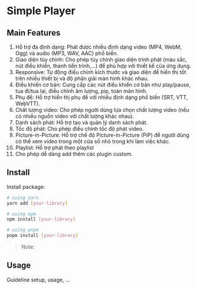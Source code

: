 # Simple Player

## Main Features

1. Hỗ trợ đa định dạng: Phát được nhiều định dạng video (MP4, WebM, Ogg) và audio (MP3, WAV, AAC) phổ biến.
2. Giao diện tùy chỉnh: Cho phép tùy chỉnh giao diện trình phát (màu sắc, nút điều khiển, thanh tiến trình,...) để phù hợp với thiết kế của ứng dụng.
3. Responsive: Tự động điều chỉnh kích thước và giao diện để hiển thị tốt trên nhiều thiết bị và độ phân giải màn hình khác nhau.
4. Điều khiển cơ bản: Cung cấp các nút điều khiển cơ bản như play/pause, tua đi/tua lại, điều chỉnh âm lượng, pip, toàn màn hình.
5. Phụ đề: Hỗ trợ hiển thị phụ đề với nhiều định dạng phổ biến (SRT, VTT, WebVTT).
6. Chất lượng video: Cho phép người dùng lựa chọn chất lượng video (nếu có nhiều nguồn video với chất lượng khác nhau).
7. Danh sách phát: Hỗ trợ tạo và quản lý danh sách phát.
8. Tốc độ phát: Cho phép điều chỉnh tốc độ phát video.
9. Picture-in-Picture: Hỗ trợ chế độ Picture-in-Picture (PiP) để người dùng có thể xem video trong một cửa sổ nhỏ trong khi làm việc khác.
10. Playlist: Hỗ trợ phát theo playlist
11. Cho phép dễ dàng add thêm các plugin custom.

## Install

Install package:

```sh
# using yarn
yarn add [your-library]

# using npm
npm install [your-library]

# using pnpm
pnpm install [your-library]
```

> Note:

## Usage

Guideline setup, usage, ...
